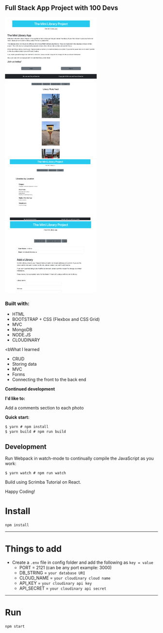 <h2> Full Stack App Project with 100 Devs</h2>

<img src="./screenshot/index.png" width=60%/>
<img src="./screenshot/libraryfeed.png" width=60%/>
<img src="./screenshot/location.png" width=60%/>
<img src="./screenshot/profile.png" width=60%/>

<h3>Built with:</h3>
<ul>
  <li>HTML </li> 
  <li>BOOTSTRAP + CSS (Flexbox and CSS Grid)</li>
  <li>MVC</li>
  <li>MongoDB</li> 
  <li>NODE.JS</li>
  <li>CLOUDINARY</li>
  
</ul>


<bWhat I learned </b>

<ul>
  <li>CRUD</li>
  <li>Storing data</li>
  <li>MVC</li>
  <li>Forms</li>
  <li>Connecting the front to the back end</li>

</ul>

<b>Continued development</b>

<b>I'd like to:</b>

Add a comments section to each photo


<b>Quick start:</b>

```
$ yarn # npm install
$ yarn build # npm run build
````

## Development

Run Webpack in watch-mode to continually compile the JavaScript as you work:

```
$ yarn watch # npm run watch
```

Build using Scrimba Tutorial on React.

Happy Coding!

# Install

`npm install`

---

# Things to add

- Create a `.env` file in config folder and add the following as `key = value`
  - PORT = 2121 (can be any port example: 3000)
  - DB_STRING = `your database URI`
  - CLOUD_NAME = `your cloudinary cloud name`
  - API_KEY = `your cloudinary api key`
  - API_SECRET = `your cloudinary api secret`

---

# Run

`npm start`
